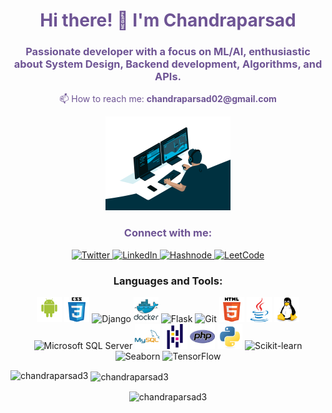 <!-- Header Section -->
<h1 align="center" style="color: #6e5494;">Hi there! 👋 I'm Chandraparsad</h1>
<h3 align="center" style="color: #6e5494;">Passionate developer with a focus on ML/AI, enthusiastic about System Design, Backend development, Algorithms, and APIs.</h3>

<!-- Contact Section -->
<p align="center" style="color: #6e5494;">
  📫 How to reach me: <strong>chandraparsad02@gmail.com</strong>
</p>

<!-- Image Section -->
<p align="center">
  <img src="programmer.gif" alt="Programming GIF" width="200"/>
</p>

<!-- Social Media Links Section -->
<h3 align="center" style="color: #6e5494;">Connect with me:</h3>
<p align="center">
  <a href="https://twitter.com/@chandraparsad03" target="_blank">
    <img src="https://raw.githubusercontent.com/rahuldkjain/github-profile-readme-generator/master/src/images/icons/Social/twitter.svg" alt="Twitter" height="30" width="40" />
  </a>
  <a href="https://linkedin.com/in/chandra-parsad-691124293" target="_blank">
    <img src="https://raw.githubusercontent.com/rahuldkjain/github-profile-readme-generator/master/src/images/icons/Social/linked-in-alt.svg" alt="LinkedIn" height="30" width="40" />
  </a>
  <a href="https://hashnode.com/@chandraparsad" target="_blank">
    <img src="https://raw.githubusercontent.com/rahuldkjain/github-profile-readme-generator/master/src/images/icons/Social/hashnode.svg" alt="Hashnode" height="30" width="40" />
  </a>
  <a href="https://www.leetcode.com/chandraparsad" target="_blank">
    <img src="https://raw.githubusercontent.com/rahuldkjain/github-profile-readme-generator/master/src/images/icons/Social/leet-code.svg" alt="LeetCode" height="30" width="40" />
  </a>
</p>


<!-- Skills Section -->
<h3 align="center">Languages and Tools:</h3>
<p align="center">
  <!-- Programming Languages -->
  <img src="https://raw.githubusercontent.com/devicons/devicon/master/icons/android/android-original-wordmark.svg" alt="Android" width="40" height="40"/>
  <img src="https://raw.githubusercontent.com/devicons/devicon/master/icons/css3/css3-original-wordmark.svg" alt="CSS3" width="40" height="40"/>
  <img src="https://cdn.worldvectorlogo.com/logos/django.svg" alt="Django" width="40" height="40"/>
  <img src="https://raw.githubusercontent.com/devicons/devicon/master/icons/docker/docker-original-wordmark.svg" alt="Docker" width="40" height="40"/>
  <img src="https://www.vectorlogo.zone/logos/pocoo_flask/pocoo_flask-icon.svg" alt="Flask" width="40" height="40"/>
  <img src="https://www.vectorlogo.zone/logos/git-scm/git-scm-icon.svg" alt="Git" width="40" height="40"/>
  <img src="https://raw.githubusercontent.com/devicons/devicon/master/icons/html5/html5-original-wordmark.svg" alt="HTML5" width="40" height="40"/>
  <img src="https://raw.githubusercontent.com/devicons/devicon/master/icons/java/java-original.svg" alt="Java" width="40" height="40"/>
  <img src="https://raw.githubusercontent.com/devicons/devicon/master/icons/linux/linux-original.svg" alt="Linux" width="40" height="40"/>
  <img src="https://www.svgrepo.com/show/303229/microsoft-sql-server-logo.svg" alt="Microsoft SQL Server" width="40" height="40"/>
  <img src="https://raw.githubusercontent.com/devicons/devicon/master/icons/mysql/mysql-original-wordmark.svg" alt="MySQL" width="40" height="40"/>
  <img src="https://raw.githubusercontent.com/devicons/devicon/2ae2a900d2f041da66e950e4d48052658d850630/icons/pandas/pandas-original.svg" alt="Pandas" width="40" height="40"/>
  <img src="https://raw.githubusercontent.com/devicons/devicon/master/icons/php/php-original.svg" alt="PHP" width="40" height="40"/>
  <img src="https://raw.githubusercontent.com/devicons/devicon/master/icons/python/python-original.svg" alt="Python" width="40" height="40"/>
  <img src="https://upload.wikimedia.org/wikipedia/commons/0/05/Scikit_learn_logo_small.svg" alt="Scikit-learn" width="40" height="40"/>
  <img src="https://seaborn.pydata.org/_images/logo-mark-lightbg.svg" alt="Seaborn" width="40" height="40"/>
  <img src="https://www.vectorlogo.zone/logos/tensorflow/tensorflow-icon.svg" alt="TensorFlow" width="40" height="40"/>
</p>

<!-- GitHub Stats Section -->
<p align="center">
  <p><img align="left" src="https://github-readme-stats.vercel.app/api/top-langs?username=chandraparsad3&show_icons=true&locale=en&layout=compact" alt="chandraparsad3" /></p>
  <p>&nbsp;<img align="center" src="https://github-readme-stats.vercel.app/api?username=chandraparsad3&show_icons=true&locale=en" alt="chandraparsad3" /></p>
</p>

<p align="center"><img align="center" src="https://github-readme-streak-stats.herokuapp.com/?user=chandraparsad3&" alt="chandraparsad3" /></p>




